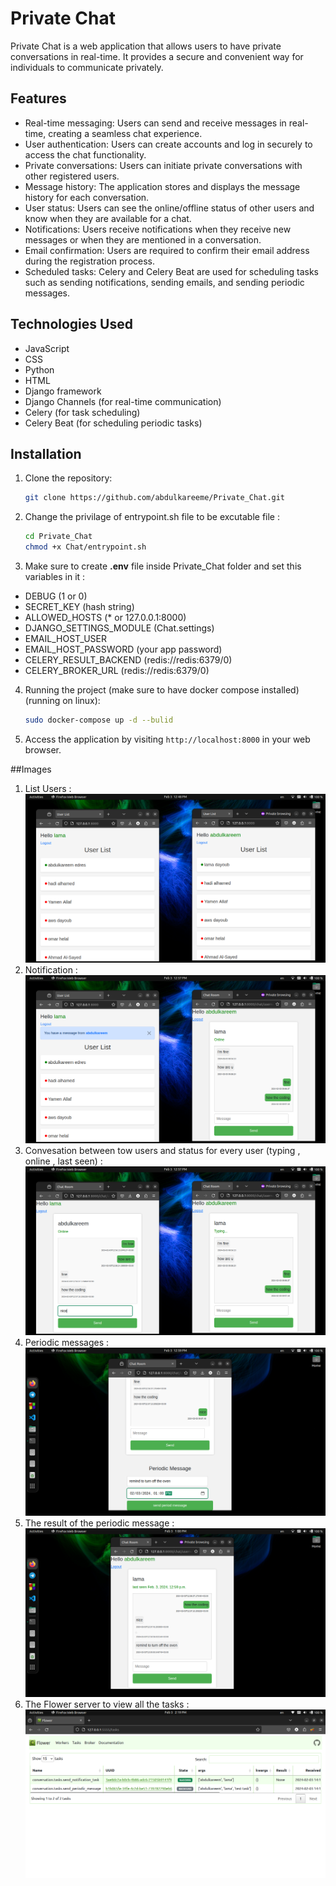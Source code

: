 # Private Chat

Private Chat is a web application that allows users to have private conversations in real-time. It provides a secure and convenient way for individuals to communicate privately.

## Features

- Real-time messaging: Users can send and receive messages in real-time, creating a seamless chat experience.
- User authentication: Users can create accounts and log in securely to access the chat functionality.
- Private conversations: Users can initiate private conversations with other registered users.
- Message history: The application stores and displays the message history for each conversation.
- User status: Users can see the online/offline status of other users and know when they are available for a chat.
- Notifications: Users receive notifications when they receive new messages or when they are mentioned in a conversation.
- Email confirmation: Users are required to confirm their email address during the registration process.
- Scheduled tasks: Celery and Celery Beat are used for scheduling tasks such as sending notifications, sending emails, and sending periodic messages.

## Technologies Used

- JavaScript
- CSS
- Python
- HTML
- Django framework
- Django Channels (for real-time communication)
- Celery (for task scheduling)
- Celery Beat (for scheduling periodic tasks)
## Installation

1. Clone the repository:

   ```bash
   git clone https://github.com/abdulkareeme/Private_Chat.git
   ```

2. Change the privilage of entrypoint.sh file to be excutable file :

   ```bash
   cd Private_Chat
   chmod +x Chat/entrypoint.sh
   ```
3. Make sure to create **.env** file inside Private_Chat folder and set this variables in it :
  - DEBUG (1 or 0)
  - SECRET_KEY (hash string)
  - ALLOWED_HOSTS (* or 127.0.0.1:8000)
  - DJANGO_SETTINGS_MODULE (Chat.settings)
  - EMAIL_HOST_USER
  - EMAIL_HOST_PASSWORD (your app password)
  - CELERY_RESULT_BACKEND (redis://redis:6379/0)
  - CELERY_BROKER_URL (redis://redis:6379/0)

4. Running the project (make sure to have docker compose installed) (running on linux):
   ```bash
   sudo docker-compose up -d --bulid
   ```

6. Access the application by visiting `http://localhost:8000` in your web browser.

##Images
1. List Users :
   ![example1](https://github.com/abdulkareeme/Private_Chat/blob/main/images/Screenshot%20from%202024-02-03%2012-48-23.png)
2. Notification :
   ![example2](https://github.com/abdulkareeme/Private_Chat/blob/main/images/Screenshot%20from%202024-02-03%2012-57-14.png)
3. Convesation between tow users and status for every user (typing , online , last seen) :
   ![example3](https://github.com/abdulkareeme/Private_Chat/blob/main/images/Screenshot%20from%202024-02-03%2012-57-30.png)
4. Periodic messages :
   ![example4](https://github.com/abdulkareeme/Private_Chat/blob/main/images/Screenshot%20from%202024-02-03%2012-59-22.png)
5. The result of the periodic message :
   ![example5](https://github.com/abdulkareeme/Private_Chat/blob/main/images/Screenshot%20from%202024-02-03%2013-00-14.png)
6. The Flower server to view all the tasks :
   ![example6](https://github.com/abdulkareeme/Private_Chat/blob/main/images/Screenshot%20from%202024-02-03%2014-19-15.png)


